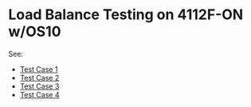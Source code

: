 # Load Balance Testing on 4112F-ON w/OS10

See:

- [Test Case 1](Test%20Case%201/README.md)
- [Test Case 2](Test%20Case%202/README.md)
- [Test Case 3](Test%20Case%203/README.md)
- [Test Case 4](Test%20Case%204/README.md)
